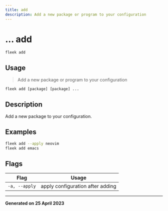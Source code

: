 ```yaml
---
title: add
description: Add a new package or program to your configuration
---
```


# ... add
`fleek add`

## Usage
> Add a new package or program to your configuration

```shell
fleek add [package] [package] ...
```

## Description


Add a new package to your configuration.

## Examples

```bash
fleek add --apply neovim
fleek add emacs

```

## Flags
|Flag|Usage|
|----|-----|
|`-a, --apply`|apply configuration after adding|


---
**Generated on 25 April 2023**
